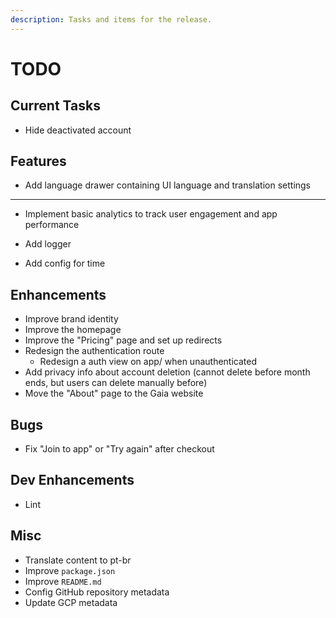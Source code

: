 ```yaml
---
description: Tasks and items for the release.
---
```


# TODO

## Current Tasks

- Hide deactivated account

## Features

- Add language drawer containing UI language and translation settings
- ---
- Implement basic analytics to track user engagement and app performance
- Add logger

- Add config for time

## Enhancements

- Improve brand identity
- Improve the homepage
- Improve the "Pricing" page and set up redirects
- Redesign the authentication route
  - Redesign a auth view on app/ when unauthenticated
- Add privacy info about account deletion (cannot delete before month ends, but users can delete manually before)
- Move the "About" page to the Gaia website

## Bugs

- Fix "Join to app" or "Try again" after checkout

## Dev Enhancements

- Lint

## Misc

- Translate content to pt-br
- Improve `package.json`
- Improve `README.md`
- Config GitHub repository metadata
- Update GCP metadata
